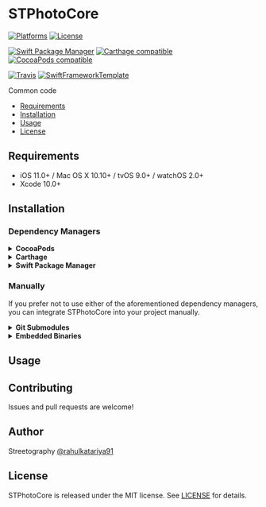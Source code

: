 # STPhotoCore

[![Platforms](https://img.shields.io/cocoapods/p/STPhotoCore.svg)](https://cocoapods.org/pods/STPhotoCore)
[![License](https://img.shields.io/cocoapods/l/STPhotoCore.svg)](https://raw.githubusercontent.com/mikelanza/https://github.com/mikelanza/st-photo-core-ios/master/LICENSE)

[![Swift Package Manager](https://img.shields.io/badge/Swift%20Package%20Manager-compatible-brightgreen.svg)](https://github.com/apple/swift-package-manager)
[![Carthage compatible](https://img.shields.io/badge/Carthage-compatible-4BC51D.svg?style=flat)](https://github.com/Carthage/Carthage)
[![CocoaPods compatible](https://img.shields.io/cocoapods/v/STPhotoCore.svg)](https://cocoapods.org/pods/STPhotoCore)

[![Travis](https://img.shields.io/travis/mikelanza/https://github.com/mikelanza/st-photo-core-ios/master.svg)](https://travis-ci.org/mikelanza/https://github.com/mikelanza/st-photo-core-ios/branches)
[![SwiftFrameworkTemplate](https://img.shields.io/badge/SwiftFramework-Template-red.svg)](http://github.com/RahulKatariya/SwiftFrameworkTemplate)

Common code

- [Requirements](#requirements)
- [Installation](#installation)
- [Usage](#usage)
- [License](#license)

## Requirements

- iOS 11.0+ / Mac OS X 10.10+ / tvOS 9.0+ / watchOS 2.0+
- Xcode 10.0+

## Installation

### Dependency Managers
<details>
  <summary><strong>CocoaPods</strong></summary>

[CocoaPods](http://cocoapods.org) is a dependency manager for Cocoa projects. You can install it with the following command:

```bash
$ gem install cocoapods
```

To integrate STPhotoCore into your Xcode project using CocoaPods, specify it in your `Podfile`:

```ruby
source 'https://github.com/CocoaPods/Specs.git'
platform :ios, '10.0'
use_frameworks!

pod 'STPhotoCore', '~> 0.0.1'
```

Then, run the following command:

```bash
$ pod install
```

</details>

<details>
  <summary><strong>Carthage</strong></summary>

[Carthage](https://github.com/Carthage/Carthage) is a decentralized dependency manager that automates the process of adding frameworks to your Cocoa application.

You can install Carthage with [Homebrew](http://brew.sh/) using the following command:

```bash
$ brew update
$ brew install carthage
```

To integrate STPhotoCore into your Xcode project using Carthage, specify it in your `Cartfile`:

```ogdl
github "mikelanza/https://github.com/mikelanza/st-photo-core-ios" ~> 0.0.1
```

</details>

<details>
  <summary><strong>Swift Package Manager</strong></summary>

To use STPhotoCore as a [Swift Package Manager](https://swift.org/package-manager/) package just add the following in your Package.swift file.

``` swift
// swift-tools-version:4.2

import PackageDescription

let package = Package(
    name: "HelloSTPhotoCore",
    dependencies: [
        .package(url: "https://github.com/mikelanza/https://github.com/mikelanza/st-photo-core-ios.git", .upToNextMajor(from: "0.0.1"))
    ],
    targets: [
        .target(name: "HelloSTPhotoCore", dependencies: ["STPhotoCore"])
    ]
)
```
</details>

### Manually

If you prefer not to use either of the aforementioned dependency managers, you can integrate STPhotoCore into your project manually.

<details>
  <summary><strong>Git Submodules</strong></summary><p>

- Open up Terminal, `cd` into your top-level project directory, and run the following command "if" your project is not initialized as a git repository:

```bash
$ git init
```

- Add STPhotoCore as a git [submodule](http://git-scm.com/docs/git-submodule) by running the following command:

```bash
$ git submodule add https://github.com/mikelanza/https://github.com/mikelanza/st-photo-core-ios.git
$ git submodule update --init --recursive
```

- Open the new `STPhotoCore` folder, and drag the `STPhotoCore.xcodeproj` into the Project Navigator of your application's Xcode project.

    > It should appear nested underneath your application's blue project icon. Whether it is above or below all the other Xcode groups does not matter.

- Select the `STPhotoCore.xcodeproj` in the Project Navigator and verify the deployment target matches that of your application target.
- Next, select your application project in the Project Navigator (blue project icon) to navigate to the target configuration window and select the application target under the "Targets" heading in the sidebar.
- In the tab bar at the top of that window, open the "General" panel.
- Click on the `+` button under the "Embedded Binaries" section.
- You will see two different `STPhotoCore.xcodeproj` folders each with two different versions of the `STPhotoCore.framework` nested inside a `Products` folder.

    > It does not matter which `Products` folder you choose from.

- Select the `STPhotoCore.framework`.

- And that's it!

> The `STPhotoCore.framework` is automagically added as a target dependency, linked framework and embedded framework in a copy files build phase which is all you need to build on the simulator and a device.

</p></details>

<details>
  <summary><strong>Embedded Binaries</strong></summary><p>

- Download the latest release from https://github.com/mikelanza/https://github.com/mikelanza/st-photo-core-ios/releases
- Next, select your application project in the Project Navigator (blue project icon) to navigate to the target configuration window and select the application target under the "Targets" heading in the sidebar.
- In the tab bar at the top of that window, open the "General" panel.
- Click on the `+` button under the "Embedded Binaries" section.
- Add the downloaded `STPhotoCore.framework`.
- And that's it!

</p></details>

## Usage

## Contributing

Issues and pull requests are welcome!

## Author

Streetography [@rahulkatariya91](https://twitter.com/rahulkatariya91)

## License

STPhotoCore is released under the MIT license. See [LICENSE](https://github.com/mikelanza/https://github.com/mikelanza/st-photo-core-ios/blob/master/LICENSE) for details.
